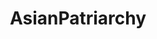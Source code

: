 ---
title: AsianPatriarchy
crosslinks:
- hapas
- aznidentity
- EasternSunRising
- LuWatch
- AznLivesMatter
- asiantwoX
- genderedracism
- news
- AsianMasculinity
- CrimesAgainstAsianity
- asianamerican
- AsianMansBurden
- TheRedPill
- ToxicAnglosphere
- Fragility
- MURICAAA
- CCJ2
---